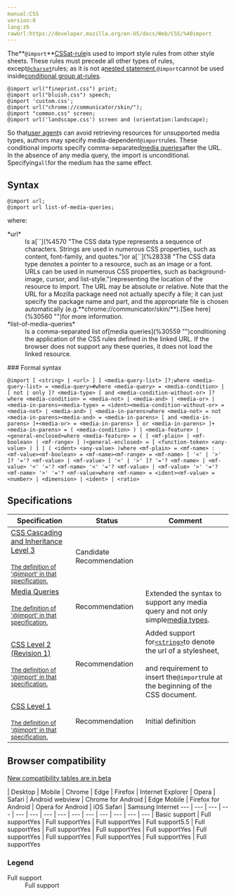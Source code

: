 ```yaml
---
manual:CSS
version:0
lang:zh
rawUrl:https://developer.mozilla.org/en-US/docs/Web/CSS/%40import
---
```






The**`@import`**[CSS](%427 "")[at-rule](%4443 "")is used to import style rules from other style sheets. These rules must precede all other types of rules, except[`@charset`](%33621 "The @charset CSS at-rule specifies the character encoding used in the style sheet. It must be the first element in the style sheet and not be preceded by any character; as it is not a nested statement, it cannot be used inside conditional group at-rules. If several @charset at-rules are defined, only the first one is used, and it cannot be used inside a style attribute on an HTML element or inside the <style> element where the character set of the HTML page is relevant.")rules; as it is not a[nested statement](%35505 ""),`@import`cannot be used inside[conditional group at-rules](%28543 "").


```
@import url("fineprint.css") print;
@import url("bluish.css") speech;
@import 'custom.css';
@import url("chrome://communicator/skin/");
@import "common.css" screen;
@import url('landscape.css') screen and (orientation:landscape);
```


So that[user agent](%3517 "user agent: A user agent is a computer program representing a person, for example, a browser in a Web context.")s can avoid retrieving resources for unsupported media types, authors may specify media-dependent`@import`rules. These conditional imports specify comma-separated[media queries](%30559 "")after the URL. In the absence of any media query, the import is unconditional. Specifying`all`for the medium has the same effect.


## Syntax<a name="Syntax"></a>

```
@import url;
@import url list-of-media-queries;

```


where:

<dl><dt id=''>*url*</dt><dd>Is a[`<string>`](%4570 "The <string> CSS data type represents a sequence of characters. Strings are used in numerous CSS properties, such as content, font-family, and quotes.")or a[`<url>`](%28338 "The <url> CSS data type denotes a pointer to a resource, such as an image or a font. URLs can be used in numerous CSS properties, such as background-image, cursor, and list-style.")representing the location of the resource to import. The URL may be absolute or relative. Note that the URL for a Mozilla package need not actually specify a file; it can just specify the package name and part, and the appropriate file is chosen automatically (e.g.**chrome://communicator/skin/**).[See here](%30560 "")for more information.</dd><dt id=''>*list-of-media-queries*</dt><dd>Is a comma-separated list of[media queries](%30559 "")conditioning the application of the CSS rules defined in the linked URL. If the browser does not support any these queries, it does not load the linked resource.</dd></dl>
### Formal syntax<a name="Formal_syntax"></a>

```
@import [ <string> | <url> ] [ <media-query-list> ]?;where <media-query-list> = <media-query>#where <media-query> = <media-condition> | [ not | only ]? <media-type> [ and <media-condition-without-or> ]?where <media-condition> = <media-not> | <media-and> | <media-or> | <media-in-parens><media-type> = <ident><media-condition-without-or> = <media-not> | <media-and> | <media-in-parens>where <media-not> = not <media-in-parens><media-and> = <media-in-parens> [ and <media-in-parens> ]+<media-or> = <media-in-parens> [ or <media-in-parens> ]+<media-in-parens> = ( <media-condition> ) | <media-feature> | <general-enclosed>where <media-feature> = ( [ <mf-plain> | <mf-boolean> | <mf-range> ] )<general-enclosed> = [ <function-token> <any-value> ) ] | ( <ident> <any-value> )where <mf-plain> = <mf-name> : <mf-value><mf-boolean> = <mf-name><mf-range> = <mf-name> [ '<' | '>' ]? '='? <mf-value> | <mf-value> [ '<' | '>' ]? '='? <mf-name> | <mf-value> '<' '='? <mf-name> '<' '='? <mf-value> | <mf-value> '>' '='? <mf-name> '>' '='? <mf-value>where <mf-name> = <ident><mf-value> = <number> | <dimension> | <ident> | <ratio>
```

## Specifications<a name="Specifications"></a>

Specification | Status | Comment 
 ---  |  ---  |  ---  | 
[CSS Cascading and Inheritance Level 3<br></br><small>The definition of &#39;@import&#39; in that specification.</small>](%35506 "") | Candidate Recommendation |  
[Media Queries<br></br><small>The definition of &#39;@import&#39; in that specification.</small>](%30561 "") | Recommendation | Extended the syntax to support any media query and not only simple[media types](%30562 ""). 
[CSS Level 2 (Revision 1)<br></br><small>The definition of &#39;@import&#39; in that specification.</small>](%30563 "") | Recommendation | Added support for[`<string>`](%4570 "The <string> CSS data type represents a sequence of characters. Strings are used in numerous CSS properties, such as content, font-family, and quotes.")to denote the url of a stylesheet,<br></br>and requirement to insert the`@import`rule at the beginning of the CSS document. 
[CSS Level 1<br></br><small>The definition of &#39;@import&#39; in that specification.</small>](%30564 "") | Recommendation | Initial definition 


## Browser compatibility<a name="Browser_compatibility"></a>
[New compatibility tables are in beta<i></i>](%3360 "")

 | <abbr>Desktop<i></i></abbr> | <abbr>Mobile<i></i></abbr> 
 | <abbr>Chrome<i></i></abbr> | <abbr>Edge<i></i></abbr> | <abbr>Firefox<i></i></abbr> | <abbr>Internet Explorer<i></i></abbr> | <abbr>Opera<i></i></abbr> | <abbr>Safari<i></i></abbr> | <abbr>Android webview<i></i></abbr> | <abbr>Chrome for Android<i></i></abbr> | <abbr>Edge Mobile<i></i></abbr> | <abbr>Firefox for Android<i></i></abbr> | <abbr>Opera for Android<i></i></abbr> | <abbr>iOS Safari<i></i></abbr> | <abbr>Samsung Internet<i></i></abbr> 
 ---  |  ---  |  ---  |  ---  |  ---  |  ---  |  ---  |  ---  |  ---  |  ---  |  ---  |  ---  |  ---  |  ---  | 
Basic support | <abbr>Full support</abbr>Yes | <abbr>Full support</abbr>Yes | <abbr>Full support</abbr>Yes | <abbr>Full support</abbr>5.5 | <abbr>Full support</abbr>Yes | <abbr>Full support</abbr>Yes | <abbr>Full support</abbr>Yes | <abbr>Full support</abbr>Yes | <abbr>Full support</abbr>Yes | <abbr>Full support</abbr>Yes | <abbr>Full support</abbr>Yes | <abbr>Full support</abbr>Yes | <abbr>Full support</abbr>Yes 


### Legend<a name="Legend"></a>
<dl><dt id=''><abbr>Full support</abbr></dt><dd>Full support</dd></dl>



